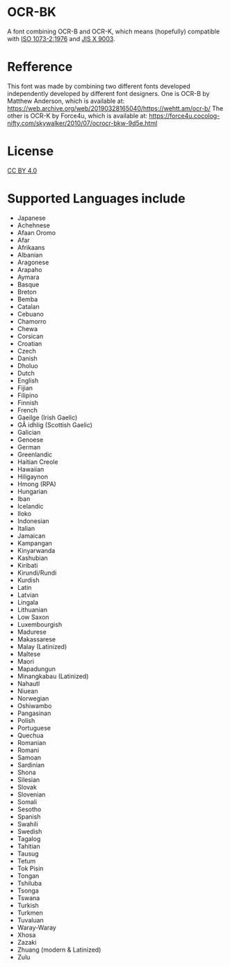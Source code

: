# OCR-BK
A font combining OCR-B and OCR-K, which means (hopefully) compatible with [ISO 1073-2:1976](https://www.iso.org/standard/5568.html) and [JIS X 9003](https://kikakurui.com/x9/X9003-1980-01.html).

# Refference
This font was made by combining two different fonts developed independently developed by different font designers.
One is OCR-B by Matthew Anderson, which is available at: https://web.archive.org/web/20190328165040/https://wehtt.am/ocr-b/
The other is OCR-K by Force4u, which is available at: https://force4u.cocolog-nifty.com/skywalker/2010/07/ocrocr-bkw-9d5e.html

# License
[CC BY 4.0](https://creativecommons.org/licenses/by/4.0/)

# Supported Languages include
- Japanese
- Achehnese
- Afaan Oromo
- Afar
- Afrikaans
- Albanian
- Aragonese
- Arapaho
- Aymara
- Basque
- Breton
- Bemba
- Catalan
- Cebuano
- Chamorro
- Chewa
- Corsican
- Croatian
- Czech
- Danish
- Dholuo
- Dutch
- English
- Fijian
- Filipino
- Finnish
- French
- Gaeilge (Irish Gaelic)
- GĂ idhlig (Scottish Gaelic)
- Galician
- Genoese
- German
- Greenlandic
- Haitian Creole
- Hawaiian
- Hiligaynon
- Hmong (RPA)
- Hungarian
- Iban
- Icelandic
- Iloko
- Indonesian
- Italian
- Jamaican
- Kampangan
- Kinyarwanda
- Kashubian
- Kiribati
- Kirundi/Rundi
- Kurdish
- Latin
- Latvian
- Lingala
- Lithuanian
- Low Saxon
- Luxembourgish
- Madurese
- Makassarese
- Malay (Latinized)
- Maltese
- Maori
- Mapadungun
- Minangkabau (Latinized)
- Nahautl
- Niuean
- Norwegian
- Oshiwambo
- Pangasinan
- Polish
- Portuguese
- Quechua
- Romanian
- Romani
- Samoan
- Sardinian
- Shona
- Silesian
- Slovak
- Slovenian
- Somali
- Sesotho
- Spanish
- Swahili
- Swedish
- Tagalog
- Tahitian
- Tausug
- Tetum
- Tok Pisin
- Tongan
- Tshiluba
- Tsonga
- Tswana
- Turkish
- Turkmen
- Tuvaluan
- Waray-Waray
- Xhosa
- Zazaki
- Zhuang (modern & Latinized)
- Zulu
